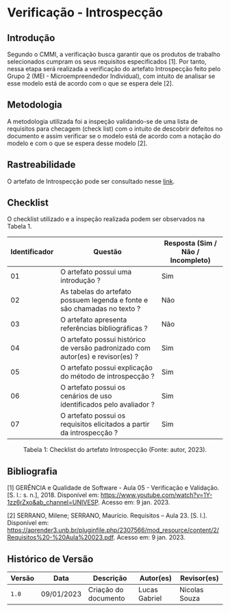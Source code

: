 # Verificação - Introspecção

## Introdução

Segundo o CMMI, a verificação busca garantir que os produtos de trabalho selecionados cumpram os seus requisitos especificados [1]. Por tanto, nessa etapa será realizada a verificação do artefato Introspecção feito pelo Grupo 2 (MEI - Microempreendedor Individual), com intuito de analisar se esse modelo está de acordo com o que se espera dele [2].

## Metodologia

A metodologia utilizada foi a inspeção validando-se de uma lista de requisitos para checagem (check list) com o intuito de descobrir defeitos no documento e assim verificar se o modelo está de acordo com a notação do modelo e com o que se espera desse modelo [2].

## Rastreabilidade

O artefato de Introspecção pode ser consultado nesse [link](https://requisitos-de-software.github.io/2022.2-MEI/Elicitacao/Introspeccao/).

## Checklist

O checklist utilizado e a inspeção realizada podem ser observados na Tabela 1.

| Identificador | Questão                                                                         | Resposta (Sim / Não / Incompleto) |
| ------------- | ------------------------------------------------------------------------------- | --------------------------------- |
| 01            | O artefato possui uma introdução ?                                              | Sim                               |
| 02            | As tabelas do artefato possuem legenda e fonte e são chamadas no texto ?        | Não                               |
| 03            | O artefato apresenta referências bibliográficas ?                               | Não                               |
| 04            | O artefato possui histórico de versão padronizado com autor(es) e revisor(es) ? | Sim                               |
| 05            | O artefato possui explicação do método de introspecção ?                        | Sim                               |
| 06            | O artefato possui os cenários de uso identificados pelo avaliador ?             | Sim                               |
| 07            | O artefato possui os requisitos elicitados a partir da introspecção ?             | Sim                               |

<div style="text-align: center">
<p> Tabela 1: Checklist do artefato Introspecção (Fonte: autor, 2023).</p>
</div>

## Bibliografia

[1] GERÊNCIA e Qualidade de Software - Aula 05 - Verificação e Validação. [S. l.: s. n.], 2018. Disponível em: <https://www.youtube.com/watch?v=1Y-1zz6rZxo&ab_channel=UNIVESP>. Acesso em: 9 jan. 2023.

[2] SERRANO, Milene; SERRANO, Maurício. Requisitos – Aula 23. [S. l.]. Disponível em: <https://aprender3.unb.br/pluginfile.php/2307566/mod_resource/content/2/Requisitos%20-%20Aula%20023.pdf>. Acesso em: 9 jan. 2023.

## Histórico de Versão

| Versão | Data       | Descrição            | Autor(es)     | Revisor(es) |
| ------ | ---------- | -------------------- | ------------- | ----------- |
| `1.0`  | 09/01/2023 | Criação do documento | Lucas Gabriel | Nicolas Souza   |
